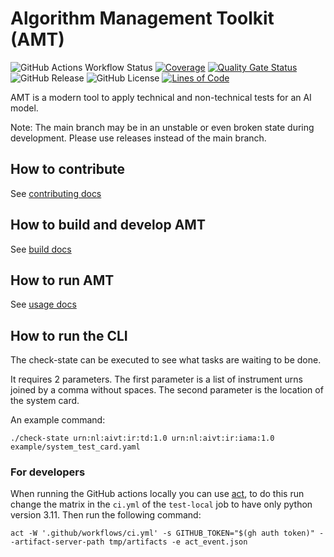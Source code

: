 # Algorithm Management Toolkit (AMT)

![GitHub Actions Workflow Status](https://img.shields.io/github/actions/workflow/status/minbzk/amt/ci.yml?label=tests)
[![Coverage](https://sonarcloud.io/api/project_badges/measure?project=MinBZK_amt&metric=coverage)](https://sonarcloud.io/summary/new_code?id=MinBZK_amt)
[![Quality Gate Status](https://sonarcloud.io/api/project_badges/measure?project=MinBZK_amt&metric=alert_status)](https://sonarcloud.io/summary/new_code?id=MinBZK_amt)
![GitHub Release](https://img.shields.io/github/v/release/minbzk/amt?include_prereleases&sort=semver)
![GitHub License](https://img.shields.io/github/license/minbzk/amt)
[![Lines of Code](https://sonarcloud.io/api/project_badges/measure?project=MinBZK_amt&metric=ncloc)](https://sonarcloud.io/summary/new_code?id=MinBZK_amt)

AMT is a modern tool to apply technical and non-technical tests for an AI model.

Note: The main branch may be in an unstable or even broken state during development. Please use releases instead of the main branch.

## How to contribute

See [contributing docs](CONTRIBUTING.md)

## How to build and develop AMT

See [build docs](BUILD.md)

## How to run AMT

See [usage docs](USAGE.md)

## How to run the CLI

The check-state can be executed to see what tasks are waiting to be done.

It requires 2 parameters. The first parameter is a list of instrument urns joined by a comma without
spaces. The second parameter is the location of the system card.

An example command:

```shell
./check-state urn:nl:aivt:ir:td:1.0 urn:nl:aivt:ir:iama:1.0 example/system_test_card.yaml
```

### For developers

When running the GitHub actions locally you can use [act](https://github.com/nektos/act), to do this run change the
matrix in the `ci.yml` of the `test-local` job to have only python version 3.11. Then run the following command:

```shell
act -W '.github/workflows/ci.yml' -s GITHUB_TOKEN="$(gh auth token)" --artifact-server-path tmp/artifacts -e act_event.json
```
